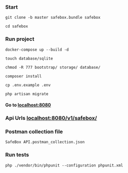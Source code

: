 ### Start
	git clone -b master safebox.bundle safebox

	cd safebox

### Run project

    docker-compose up --build -d
    
    touch database/sqlite
    
    chmod -R 777 bootstrap/ storage/ database/
    
    composer install
    
    cp .env.example .env
    
    php artisan migrate
    
#### Go to [localhost:8080](http://localhost:8080)

### Api Urls [localhost:8080/v1/safebox/](http://localhost:8080/v1/safebox)

### Postman collection file
    SafeBox API.postman_collection.json

### Run tests

    php ./vendor/bin/phpunit --configuration phpunit.xml 
